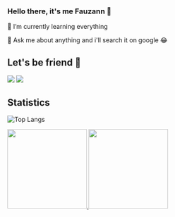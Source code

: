 ### Hello there, it's me Fauzann 👋
🌱 I’m currently learning everything 

💬 Ask me about anything and i'll search it on google 😂

## Let's be friend 👋
  <a href= "https://www.instagram.com/fauzannursalma/"><img src="https://img.icons8.com/dusk/48/000000/instagram.png"/></a>
  <a href= "https://www.linkedin.com/in/fauzannursalma/"><img src="https://img.icons8.com/dusk/48/000000/linkedin.png"/></a>


## Statistics
![Top Langs](https://github-readme-stats.vercel.app/api/top-langs/?username=fauzannursalma)
<p align="left">
<a href="https://github.com/gilangadhan">
  <img height="180em" src="https://github-readme-stats-eight-theta.vercel.app/api?username=faizannursalma&show_icons=true&theme=algolia&include_all_commits=true&count_private=true"/>
  <img height="180em" src="https://github-readme-stats-eight-theta.vercel.app/api/top-langs/?username=fauzannursalma&layout=compact&langs_count=8&theme=algolia"/>
</a>
</p>

<!-- (https://github.com/anuraghazra/github-readme-stats)
